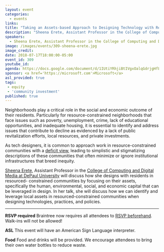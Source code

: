 ```yaml
---
layout: event
categories: 
  - events
links:
title: "Taking an Assets-based Approach to Designing Technology with Resource-Constrained Communities"
description: "Sheena Erete, Assistant Professor in the College of Computing and Digital Media at DePaul University will discuss how she designs with residents in resourced- constrained communities by focusing on their assets, specifically the human, environmental, social, and economic capital that can be leveraged in design. In her talk, she will discuss how we can identify and leverage local assets in resourced-constrained communities when designing technologies, practices, and policies."
speakers:
  - Sheena Erete, Assistant Professor in the College of Computing and Digital Media at DePaul University
image: /images/events/309-sheena-erete.jpg
image_credit: 
date: 2018-07-17T18:00:00-05:00
event_id: 309
youtube_id: 
agenda: https://docs.google.com/document/d/1IUtiYRhjiBtIVgxOalqGdrjgHfLiHXT-K3AMiCnGKGI/edit#
sponsor: <a href='https://microsoft.com'>Microsoft</a>
asl_provided: true
tags:
 - equity
 - 'community investment'
published: true
---
```


Neighborhoods play a critical role in the social and economic outcome of their residents. Particularly for resource-constrained neighborhoods that face issues such as poverty, unemployment, crime, lack of educational opportunities, and inadequate housing, it is essential to identify and address issues that contribute to decline as evidenced by a lack of public revitalization efforts, local resources, and private investments. 

As tech designers, it is common to approach work in resource-constrained communities with a [deficit view](https://link.springer.com/referenceworkentry/10.1007%2F978-0-387-79061-9_750), leading to simplistic and stigmatizing descriptions of these communities that often minimize or ignore institutional infrastructures that breed inequity. 

[Sheena Erete](https://twitter.com/SheenaErete), Assistant Professor in the [College of Computing and Digital Media at DePaul University](https://www.cdm.depaul.edu/Pages/default.aspx) will discuss how she designs with residents in resourced- constrained communities by focusing on their assets, specifically the human, environmental, social, and economic capital that can be leveraged in design. In her talk, she will discuss how we can identify and leverage local assets in resourced-constrained communities when designing technologies, practices, and policies.


---

**RSVP required** Braintree now requires all attendees to [RSVP beforehand](https://www.eventbrite.com/e/chi-hack-night-registration-41703945624). Walk-ins will not be allowed!

**ASL** This event will have an American Sign Language interpreter.

**Food** Food and drinks will be provided. We encourage attendees to bring their own water bottles to reduce waste.